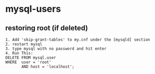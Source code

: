 mysql-users
===========

## restoring root (if deleted)

```
1. Add 'skip-grant-tables' to my.cnf under the [mysqld] section
2. restart mysql
3. type mysql with no password and hit enter
4. Run This:
DELETE FROM mysql.user 
WHERE  user = 'root' 
       AND host = 'localhost'; 
```

